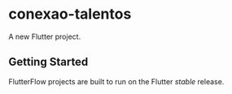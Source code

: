 # conexao-talentos

A new Flutter project.

## Getting Started

FlutterFlow projects are built to run on the Flutter _stable_ release.
